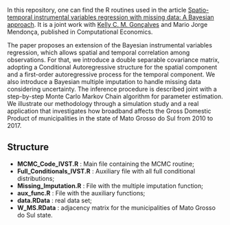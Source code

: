 In this repository, one can find the R routines used in the article
[Spatio-temporal instrumental variables regression with missing data: A Bayesian approach](https://doi.org/10.1007/s10614-022-10269-z). It is a joint work with [Kelly C. M. Gonçalves](https://sites.google.com/dme.ufrj.br/kelly/) and Mario Jorge Mendonça, published in Computational Economics. 

The paper proposes an extension of the Bayesian instrumental variables regression, which allows spatial and temporal correlation among observations. For that, we introduce a double separable covariance matrix, adopting a Conditional Autoregressive structure for the spatial component and a first-order autoregressive process for the temporal component. We also introduce a Bayesian multiple imputation to handle missing data considering uncertainty. The inference procedure is described joint with a step-by-step Monte Carlo Markov Chain algorithm for parameter estimation. We illustrate our methodology through a simulation study and a real application that investigates how broadband affects the Gross Domestic Product of municipalities in the state of Mato Grosso do Sul from 2010 to 2017.

## Structure

- **MCMC_Code_IVST.R** : Main file containing the MCMC routine; 
- **Full_Conditionals_IVST.R** : Auxiliary file with all full conditional distributions;
- **Missing_Imputation.R** : File with the multiple imputation function;
- **aux_func.R** : File with the auxiliary functions;
- **data.RData** : real data set;
- **W_MS.RData** : adjacency matrix for the municipalities of Mato Grosso do Sul state.
